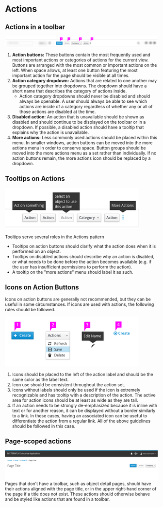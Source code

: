 # Actions

## Actions in a toolbar
![Actions in a toolbar](img/actions-callout.png)
1. **Action buttons:** These buttons contain the most frequently used and most important actions or categories of actions for the current view. Buttons are arranged with the most common or important actions on the left. When space allows, at least one button featuring the most important action for the page should be visible at all times.
1. **Action category dropdown:** Actions that are related to one another may be grouped together into dropdowns. The dropdown should have a short name that describes the category of actions inside.
    - Action category dropdowns should never be disabled and should always be openable. A user should always be able to see which actions are inside of a category regardless of whether any or all of those actions are disabled at the time.
1. **Disabled action:** An action that is unavailable should be shown as disabled and should continue to be displayed on the toolbar or in a dropdown. If possible, a disabled action should have a tooltip that explains why the action is unavailable.
1. **More actions:** Less commonly used actions should be placed within this menu. In smaller windows, action buttons can be moved into the more actions menu in order to conserve space. Button groups should be moved into the more actions menu as a set rather than individually. If no action buttons remain, the more actions icon should be replaced by a dropdown.

## Tooltips on Actions
![Actions with tooltips](img/actions-tooltip.png)

Tooltips serve several roles in the Actions pattern
  - Tooltips on action buttons should clarify what the action does when it is performed on an object.
  - Tooltips on disabled actions should describe why an action is disabled, or what needs to be done before the action becomes available (e.g. if the user has insufficient permissions to perform the action).
  - A tooltip on the "more actions" menu should label it as such.

## Icons on Action Buttons

Icons on action buttons are generally not recommended, but they can be useful in some circumstances. If icons are used with actions, the following rules should be followed.

![Different action buttons with icons](img/actions-icons.png)
1. Icons should be placed to the left of the action label and should be the same color as the label text.
1. Icon use should be consistent throughout the action set.
1. Icons without labels should only be used if the icon is extremely recognizable and has tooltip with a description of the action. The active area for action icons should be at least as wide as they are tall.
1. If an action needs to be strongly de-emphasized because it is inline with text or for another reason, it can be displayed without a border similarly to a link. In these cases, having an associated icon can be useful to differentiate the action from a regular link. All of the above guidelines should be followed in this case.

## Page-scoped actions
![A page with actions at the top](img/actions-page-scoped.png)
Pages that don't have a toolbar, such as object detail pages, should have their actions aligned with the page title, or in the upper right-hand corner of the page if a title does not exist.
These actions should otherwise behave and be styled like actions that are found in a toolbar.
